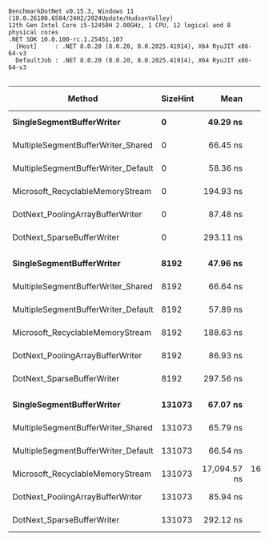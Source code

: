 ```

BenchmarkDotNet v0.15.3, Windows 11 (10.0.26100.6584/24H2/2024Update/HudsonValley)
12th Gen Intel Core i5-12450H 2.00GHz, 1 CPU, 12 logical and 8 physical cores
.NET SDK 10.0.100-rc.1.25451.107
  [Host]     : .NET 8.0.20 (8.0.20, 8.0.2025.41914), X64 RyuJIT x86-64-v3
  DefaultJob : .NET 8.0.20 (8.0.20, 8.0.2025.41914), X64 RyuJIT x86-64-v3


```
| Method                              | SizeHint | Mean         | Error      | StdDev     | Median       | Ratio  | RatioSD | Gen0     | Gen1     | Gen2     | Allocated | Alloc Ratio |
|------------------------------------ |--------- |-------------:|-----------:|-----------:|-------------:|-------:|--------:|---------:|---------:|---------:|----------:|------------:|
| **SingleSegmentBufferWriter**           | **0**        |     **49.29 ns** |   **1.005 ns** |   **1.271 ns** |     **48.85 ns** |   **0.74** |    **0.02** |   **0.0127** |        **-** |        **-** |      **80 B** |        **0.43** |
| MultipleSegmentBufferWriter_Shared  | 0        |     66.45 ns |   1.361 ns |   1.397 ns |     66.32 ns |   1.00 |    0.03 |   0.0293 |        - |        - |     184 B |        1.00 |
| MultipleSegmentBufferWriter_Default | 0        |     58.36 ns |   1.123 ns |   1.050 ns |     58.30 ns |   0.88 |    0.02 |   0.0293 |        - |        - |     184 B |        1.00 |
| Microsoft_RecyclableMemoryStream    | 0        |    194.93 ns |   3.724 ns |   8.405 ns |    191.90 ns |   2.93 |    0.14 |   0.0446 |        - |        - |     280 B |        1.52 |
| DotNext_PoolingArrayBufferWriter    | 0        |     87.48 ns |   1.725 ns |   2.181 ns |     87.82 ns |   1.32 |    0.04 |   0.0293 |        - |        - |     184 B |        1.00 |
| DotNext_SparseBufferWriter          | 0        |    293.11 ns |   5.790 ns |   6.668 ns |    293.71 ns |   4.41 |    0.13 |   0.0353 |        - |        - |     224 B |        1.22 |
|                                     |          |              |            |            |              |        |         |          |          |          |           |             |
| **SingleSegmentBufferWriter**           | **8192**     |     **47.96 ns** |   **0.958 ns** |   **1.463 ns** |     **47.72 ns** |   **0.72** |    **0.03** |   **0.0127** |        **-** |        **-** |      **80 B** |        **0.43** |
| MultipleSegmentBufferWriter_Shared  | 8192     |     66.64 ns |   1.310 ns |   1.457 ns |     66.36 ns |   1.00 |    0.03 |   0.0293 |        - |        - |     184 B |        1.00 |
| MultipleSegmentBufferWriter_Default | 8192     |     57.89 ns |   1.181 ns |   1.450 ns |     57.48 ns |   0.87 |    0.03 |   0.0293 |        - |        - |     184 B |        1.00 |
| Microsoft_RecyclableMemoryStream    | 8192     |    188.63 ns |   1.575 ns |   1.473 ns |    188.19 ns |   2.83 |    0.06 |   0.0446 |        - |        - |     280 B |        1.52 |
| DotNext_PoolingArrayBufferWriter    | 8192     |     86.93 ns |   1.339 ns |   1.252 ns |     86.98 ns |   1.31 |    0.03 |   0.0293 |        - |        - |     184 B |        1.00 |
| DotNext_SparseBufferWriter          | 8192     |    297.56 ns |   4.444 ns |   4.157 ns |    297.21 ns |   4.47 |    0.11 |   0.0353 |        - |        - |     224 B |        1.22 |
|                                     |          |              |            |            |              |        |         |          |          |          |           |             |
| **SingleSegmentBufferWriter**           | **131073**   |     **67.07 ns** |   **1.147 ns** |   **1.073 ns** |     **66.93 ns** |   **1.02** |    **0.02** |   **0.0191** |        **-** |        **-** |     **120 B** |        **0.65** |
| MultipleSegmentBufferWriter_Shared  | 131073   |     65.79 ns |   1.208 ns |   1.130 ns |     65.36 ns |   1.00 |    0.02 |   0.0293 |        - |        - |     184 B |        1.00 |
| MultipleSegmentBufferWriter_Default | 131073   |     66.54 ns |   1.086 ns |   1.016 ns |     66.40 ns |   1.01 |    0.02 |   0.0293 |        - |        - |     184 B |        1.00 |
| Microsoft_RecyclableMemoryStream    | 131073   | 17,094.57 ns | 164.537 ns | 153.908 ns | 17,025.96 ns | 259.91 |    4.88 | 333.3130 | 333.3130 | 333.3130 | 1049021 B |    5,701.20 |
| DotNext_PoolingArrayBufferWriter    | 131073   |     85.94 ns |   0.809 ns |   0.757 ns |     85.93 ns |   1.31 |    0.02 |   0.0293 |        - |        - |     184 B |        1.00 |
| DotNext_SparseBufferWriter          | 131073   |    292.12 ns |   5.224 ns |   5.364 ns |    292.42 ns |   4.44 |    0.11 |   0.0353 |        - |        - |     224 B |        1.22 |

